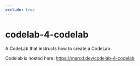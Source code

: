 ```yaml
---
exclude: true
---
```

# codelab-4-codelab
A CodeLab that instructs how to create a CodeLab

Codelab is hosted here: https://marcd.dev/codelab-4-codelab

